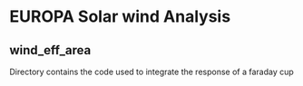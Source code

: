 # EUROPA Solar wind Analysis


wind_eff_area
-----
Directory contains the code used to integrate the response of a faraday cup